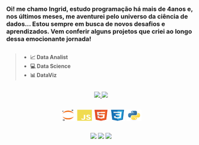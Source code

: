 ###  Oi! me chamo Ingrid, estudo programação há mais de 4anos e, nos últimos meses, me aventurei pelo universo da ciência de dados... Estou sempre em busca de novos desafios e aprendizados.      Vem conferir alguns projetos que criei ao longo dessa emocionante jornada! 

##  
>- __📈 Data Analist__
>- __💻 Data Science__
>- __📊 DataViz__
##

<div align="center">
  <a href="https://github.com/ingridalvesz">
    <img height="180em" src="https://github-readme-stats.vercel.app/api?username=ingridalvesz&show_icons=true&theme=dracula&locale=pt-br&include_all_commits=true&count_private=true" />
    <img height="180em" src="https://github-readme-stats.vercel.app/api/top-langs/?username=ingridalvesz&layout=compact&langs_count=16&theme=dracula&locale=pt-br&" />
  </a>
</div>

  ##

<div align="center">
  <img  alt="text/css" height="30" width="40" src="https://raw.githubusercontent.com/devicons/devicon/master/icons/jupyter/jupyter-original.svg">
  <img  alt="Ingrid-Js" height="30" width="40" src="https://raw.githubusercontent.com/devicons/devicon/master/icons/javascript/javascript-plain.svg">
  <img  alt="Ingrid-HTML" height="30" width="40" src="https://raw.githubusercontent.com/devicons/devicon/master/icons/html5/html5-original.svg">
  <img  alt="Ingrid-CSS" height="30" width="40" src="https://raw.githubusercontent.com/devicons/devicon/master/icons/css3/css3-original.svg">
  <img  alt="Ingrid-Python" height="30" width="40" src="https://raw.githubusercontent.com/devicons/devicon/master/icons/python/python-original.svg">
</div>
  
  ##

  <div align="center"> 
    
  <a href="https://instagram.com/ingridalves.z" target="_blank"><img src="https://img.shields.io/badge/-Instagram-%23E4405F?style=for-the-badge&logo=instagram&logoColor=white" target="_blank"></a>
  <a href = "mailto:ingrid.roberta.alves.s@outlook.com"><img src="https://img.shields.io/badge/Microsoft_Outlook-0078D4?style=for-the-badge&logo=microsoft-outlook&logoColor=white"></a>
  <a href="https://www.linkedin.com/in/ingrid-alves-28a662203/" target="_blank"><img src="https://img.shields.io/badge/-LinkedIn-%230077B5?style=for-the-badge&logo=linkedin&logoColor=white" target="_blank"></a> 

<div/>
